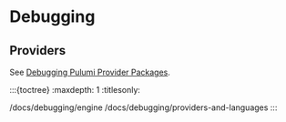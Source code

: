 # Debugging

## Providers

See [Debugging Pulumi Provider Packages](https://www.pulumi.com/docs/iac/packages-and-automation/pulumi-packages/debugging-provider-packages/).

:::{toctree}
:maxdepth: 1
:titlesonly:

/docs/debugging/engine
/docs/debugging/providers-and-languages
:::
